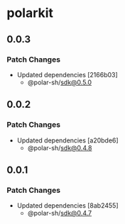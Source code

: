 # polarkit

## 0.0.3

### Patch Changes

- Updated dependencies [2166b03]
  - @polar-sh/sdk@0.5.0

## 0.0.2

### Patch Changes

- Updated dependencies [a20bde6]
  - @polar-sh/sdk@0.4.8

## 0.0.1

### Patch Changes

- Updated dependencies [8ab2455]
  - @polar-sh/sdk@0.4.7

